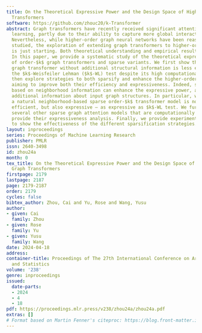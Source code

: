 ```yaml
---
title: On the Theoretical Expressive Power and the Design Space of Higher-Order Graph
  Transformers
software: https://github.com/zhouc20/k-Transformer
abstract: Graph transformers have recently received significant attention in graph
  learning, partly due to their ability to capture more global interaction via self-attention.
  Nevertheless, while higher-order graph neural networks have been reasonably well
  studied, the exploration of extending graph transformers to higher-order variants
  is just starting. Both theoretical understanding and empirical results are limited.
  In this paper, we provide a systematic study of the theoretical expressive power
  of order-$k$ graph transformers and sparse variants. We first show that, an order-$k$
  graph transformer without additional structural information is less expressive than
  the $k$-Weisfeiler Lehman ($k$-WL) test despite its high computational cost. We
  then explore strategies to both sparsify and enhance the higher-order graph transformers,
  aiming to improve both their efficiency and expressiveness. Indeed, sparsification
  based on neighborhood information can enhance the expressive power, as it provides
  additional information about input graph structures. In particular, we show that
  a natural neighborhood-based sparse order-$k$ transformer model is not only computationally
  efficient, but also expressive – as expressive as $k$-WL test. We further study
  several other sparse graph attention models that are computationally efficient and
  provide their expressiveness analysis. Finally, we provide experimental results
  to show the effectiveness of the different sparsification strategies.
layout: inproceedings
series: Proceedings of Machine Learning Research
publisher: PMLR
issn: 2640-3498
id: zhou24a
month: 0
tex_title: On the Theoretical Expressive Power and the Design Space of Higher-Order
  Graph Transformers
firstpage: 2179
lastpage: 2187
page: 2179-2187
order: 2179
cycles: false
bibtex_author: Zhou, Cai and Yu, Rose and Wang, Yusu
author:
- given: Cai
  family: Zhou
- given: Rose
  family: Yu
- given: Yusu
  family: Wang
date: 2024-04-18
address:
container-title: Proceedings of The 27th International Conference on Artificial Intelligence
  and Statistics
volume: '238'
genre: inproceedings
issued:
  date-parts:
  - 2024
  - 4
  - 18
pdf: https://proceedings.mlr.press/v238/zhou24a/zhou24a.pdf
extras: []
# Format based on Martin Fenner's citeproc: https://blog.front-matter.io/posts/citeproc-yaml-for-bibliographies/
---
```

